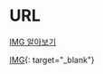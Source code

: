 # URL

<a href="http://49.167.206.154:33656" target="_blank">IMG 알아보기</a>

[IMG](http://49.167.206.154:33656){: target="_blank"}
